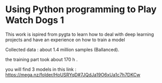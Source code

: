 # Using Python programming to Play Watch Dogs 1 

This work is ispired from pygta to learn how to deal with deep learning projects and have an experience on how to train a model

Collected data : about 1.4 million samples (Ballanced).

the training part took about 170 h .

you will find 3 models in this link :
https://mega.nz/folder/HoUSRYqD#7JQdJa19O6xUa1c7h7DKCw
